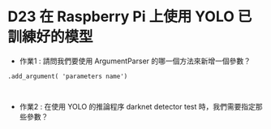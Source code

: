 # D23 在 Raspberry Pi 上使用 YOLO 已訓練好的模型
* 作業1 : 請問我們要使用 ArgumentParser 的哪一個方法來新增一個參數？
```
.add_argument( 'parameters name')



```
* 作業2 : 在使用 YOLO 的推論程序 darknet detector test 時，我們需要指定那些參數？
```




```
